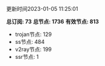 更新时间2023-01-05 11:25:01

**总订阅: 73**
**总节点: 1736**
**有效节点: 813**
- trojan节点: 129
- ss节点: 484
- v2ray节点: 199
- ssr节点: 1
